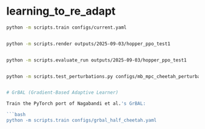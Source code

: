 # learning_to_re_adapt


```bash
python -m scripts.train configs/current.yaml


python -m scripts.render outputs/2025-09-03/hopper_ppo_test1


python -m scripts.evaluate_run outputs/2025-09-03/hopper_ppo_test1


python -m scripts.test_perturbations.py configs/mb_mpc_cheetah_perturbation.yaml --episodes 5


# GrBAL (Gradient-Based Adaptive Learner)

Train the PyTorch port of Nagabandi et al.'s GrBAL:

```bash
python -m scripts.train configs/grbal_half_cheetah.yaml
```
